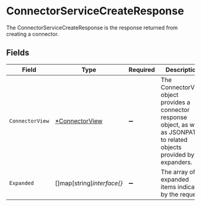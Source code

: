 # ConnectorServiceCreateResponse

The ConnectorServiceCreateResponse is the response returned from creating a connector.


## Fields

| Field                                                                                                                         | Type                                                                                                                          | Required                                                                                                                      | Description                                                                                                                   |
| ----------------------------------------------------------------------------------------------------------------------------- | ----------------------------------------------------------------------------------------------------------------------------- | ----------------------------------------------------------------------------------------------------------------------------- | ----------------------------------------------------------------------------------------------------------------------------- |
| `ConnectorView`                                                                                                               | [*ConnectorView](../../models/shared/connectorview.md)                                                                        | :heavy_minus_sign:                                                                                                            | The ConnectorView object provides a connector response object, as well as JSONPATHs to related objects provided by expanders. |
| `Expanded`                                                                                                                    | []map[string]*interface{}*                                                                                                    | :heavy_minus_sign:                                                                                                            | The array of expanded items indicated by the request.                                                                         |